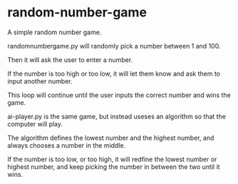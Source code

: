 # random-number-game
A simple random number game.

randomnumbergame.py will randomly pick a number between 1 and 100. 

Then it will ask the user to enter a number. 

If the number is too high or too low, it will let them know and ask them to input another number.

This loop will continue until the user inputs the correct number and wins the game.

ai-player.py is the same game, but instead useses an algorithm so that the computer will play.

The algorithm defines the lowest number and the highest number, and always chooses a number in the middle.

If the number is too low, or too high, it will redfine the lowest number or highest number, and keep picking the number in between the two until it wins.